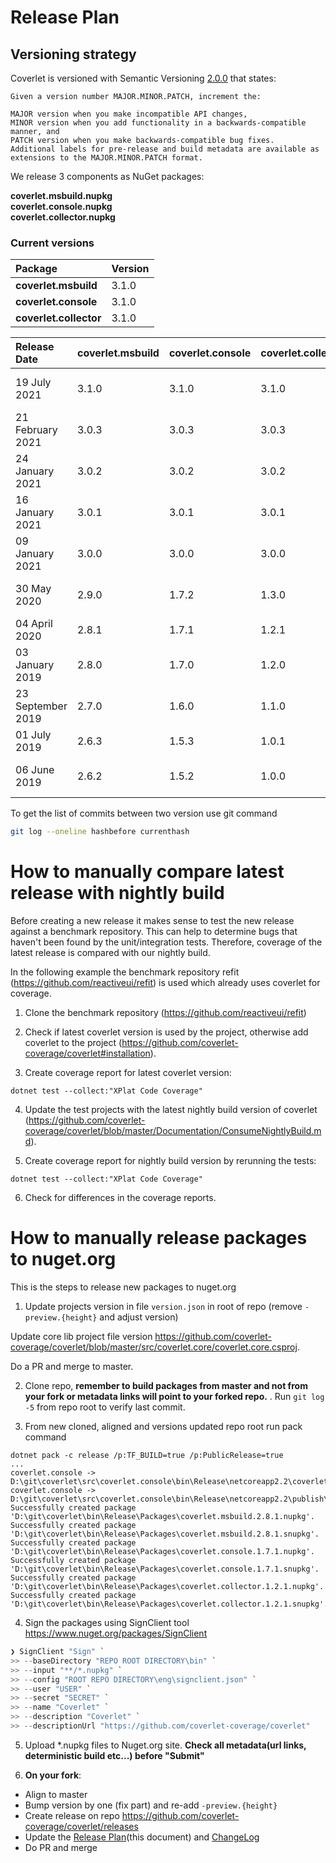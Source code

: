 # Release Plan

## Versioning strategy

Coverlet is versioned with Semantic Versioning [2.0.0](https://semver.org/#semantic-versioning-200) that states:

```
Given a version number MAJOR.MINOR.PATCH, increment the:

MAJOR version when you make incompatible API changes,
MINOR version when you add functionality in a backwards-compatible manner, and
PATCH version when you make backwards-compatible bug fixes.
Additional labels for pre-release and build metadata are available as extensions to the MAJOR.MINOR.PATCH format.
```

We release 3 components as NuGet packages:  

**coverlet.msbuild.nupkg**  
**coverlet.console.nupkg**  
**coverlet.collector.nupkg**  

### Current versions

| Package               | Version |
|:----------------------|:--------|
|**coverlet.msbuild**   | 3.1.0   | 
|**coverlet.console**   | 3.1.0   |
|**coverlet.collector** | 3.1.0   |


| Release Date      | coverlet.msbuild | coverlet.console  | coverlet.collector| commit hash                              | notes                          |
| :-----------------|:-----------------|:------------------|:------------------|:-----------------------------------------|:-------------------------------|
| 19 July 2021      | 3.1.0            | 3.1.0             |   3.1.0           | 5a0ecc1e92fd754e2439dc3e4c828ff7386aa1a7 | Support to determistic build   | 
| 21 February 2021  | 3.0.3            | 3.0.3             |   3.0.3           | adfabfd58de0aabe263e7d2080324e0b8541071e | Fix regressions                | 
| 24 January 2021   | 3.0.2            | 3.0.2             |   3.0.2           | ed918515492193fd154b60270d440c40fa30fee9 | Fix regressions                | 
| 16 January 2021   | 3.0.1            | 3.0.1             |   3.0.1           | 1b45fd89245369ae94407e7a77bdfee112042486 | Fix severe coverage regression | 
| 09 January 2021   | 3.0.0            | 3.0.0             |   3.0.0           | 1e77f9d2183a320e8991bfc296460e793301931f | Align versions numbers         | 
| 30 May 2020       | 2.9.0            | 1.7.2             |   1.3.0           | 83a38d45b3f9c231d705bfed849efbf41b3aaa86 | deterministic build support    |
| 04 April 2020     | 2.8.1            | 1.7.1             |   1.2.1           | 3f81828821d07d756e02a4105b2533cedf0b543c |                                |
| 03 January 2019   | 2.8.0            | 1.7.0             |   1.2.0           | 72a688f1c47fa92059540d5fbb1c4b0b4bf0dc8c |                                |
| 23 September 2019 | 2.7.0            | 1.6.0             |   1.1.0           | 4ca01eb239038808739699470a61fad675af6c79 |                                |
| 01 July 2019      | 2.6.3            | 1.5.3             |   1.0.1           | e1593359497fdfe6befbb86304b8f4e09a656d14 |                                |
| 06 June 2019      | 2.6.2            | 1.5.2             |   1.0.0           | 3e7eac9df094c22335711a298d359890aed582e8 | first collector release        |

To get the list of commits between two version use git command
```bash
git log --oneline hashbefore currenthash
```
# How to manually compare latest release with nightly build

Before creating a new release it makes sense to test the new release against a benchmark repository. This can help to determine bugs that haven't been found 
by the unit/integration tests. Therefore, coverage of the latest release is compared with our nightly build. 

In the following example the benchmark repository refit (https://github.com/reactiveui/refit) is used which already uses coverlet for coverage.

1. Clone the benchmark repository (https://github.com/reactiveui/refit)

2. Check if latest coverlet version is used by the project, otherwise add coverlet to the project (https://github.com/coverlet-coverage/coverlet#installation).

3. Create coverage report for latest coverlet version:
```
dotnet test --collect:"XPlat Code Coverage"
```

4. Update the test projects with the latest nightly build version of coverlet
(https://github.com/coverlet-coverage/coverlet/blob/master/Documentation/ConsumeNightlyBuild.md).

5. Create coverage report for nightly build version by rerunning the tests:
```
dotnet test --collect:"XPlat Code Coverage"
```

6. Check for differences in the coverage reports.


# How to manually release packages to nuget.org

This is the steps to release new packages to nuget.org

1. Update projects version in file `version.json` in root of repo (remove `-preview.{height}` and adjust version)

Update core lib project file version https://github.com/coverlet-coverage/coverlet/blob/master/src/coverlet.core/coverlet.core.csproj.  

Do a PR and merge to master.

2. Clone repo, **remember to build packages from master and not from your fork or metadata links will point to your forked repo.** . Run `git log -5` from repo root to verify last commit.

3. From new cloned, aligned and versions updated repo root run pack command

  ```
  dotnet pack -c release /p:TF_BUILD=true /p:PublicRelease=true
  ...
  coverlet.console -> D:\git\coverlet\src\coverlet.console\bin\Release\netcoreapp2.2\coverlet.console.dll
  coverlet.console -> D:\git\coverlet\src\coverlet.console\bin\Release\netcoreapp2.2\publish\
  Successfully created package 'D:\git\coverlet\bin\Release\Packages\coverlet.msbuild.2.8.1.nupkg'.
  Successfully created package 'D:\git\coverlet\bin\Release\Packages\coverlet.msbuild.2.8.1.snupkg'.
  Successfully created package 'D:\git\coverlet\bin\Release\Packages\coverlet.console.1.7.1.nupkg'.
  Successfully created package 'D:\git\coverlet\bin\Release\Packages\coverlet.console.1.7.1.snupkg'.
  Successfully created package 'D:\git\coverlet\bin\Release\Packages\coverlet.collector.1.2.1.nupkg'.
  Successfully created package 'D:\git\coverlet\bin\Release\Packages\coverlet.collector.1.2.1.snupkg'.
  ```

4. Sign the packages using SignClient tool https://www.nuget.org/packages/SignClient

  ```powershell
  ❯ SignClient "Sign" `
  >> --baseDirectory "REPO ROOT DIRECTORY\bin" `
  >> --input "**/*.nupkg" `
  >> --config "ROOT REPO DIRECTORY\eng\signclient.json" `
  >> --user "USER" `
  >> --secret "SECRET" `
  >> --name "Coverlet" `
  >> --description "Coverlet" `
  >> --descriptionUrl "https://github.com/coverlet-coverage/coverlet"
  ```

5. Upload *.nupkg files to Nuget.org site. **Check all metadata(url links, deterministic build etc...) before "Submit"**

6. **On your fork**:
  * Align to master
  * Bump version by one (fix part) and re-add `-preview.{height}`
  * Create release on repo https://github.com/coverlet-coverage/coverlet/releases
  * Update the [Release Plan](https://github.com/coverlet-coverage/coverlet/blob/master/Documentation/ReleasePlan.md)(this document) and [ChangeLog](https://github.com/coverlet-coverage/coverlet/blob/master/Documentation/Changelog.md)
  * Do PR and merge

